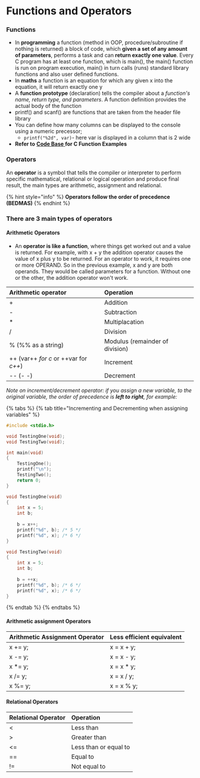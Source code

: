 # Functions and Operators

### Functions

* In **programming** a function \(method in OOP, procedure/subroutine if nothing is returned\) a block of code, which **given a set of any amount of parameters**, performs a task and can **return exactly one value**. Every C program has at least one function, which is main\(\), the main\(\) function is run on program execution, main\(\) in turn calls \(runs\) standard library functions and also user defined functions.
* In **maths** a function is an equation for which any given x into the equation, it will return exactly one y
* A **function prototype** \(declaration\) tells the compiler about a _function's name, return type, and parameters_. A function definition provides the actual body of the function
* printf\(\) and scanf\(\) are functions that are taken from the header file library
* You can define how many columns can be displayed to the console using a numeric precessor;
  * `printf("%2d", var)`- here var is displayed in a column that is 2 wide
* **Refer to** [**Code Base** ](https://adnantech.gitbook.io/code/)**for C Function Examples**

### Operators

An **operator** is a symbol that tells the compiler or interpreter to perform specific mathematical, relational or logical operation and produce final result, the main types are arithmetic, assignment and relational.

{% hint style="info" %}
**Operators follow the order of precedence \(BEDMAS\)**
{% endhint %}

### There are 3 main types of operators

#### Arithmetic Operators

* An **operator is like a function**, where things get worked out and a value is returned. For example, with x + y the addition operator causes the value of x plus y to be returned. For an operator to work, it requires one or more OPERAND. So in the previous example, x and y are both operands. They would be called parameters for a function. Without one or the other, the addition operator won't work.

| Arithmetic operator | Operation |
| :--- | :--- |
| + | Addition |
| - | Subtraction |
| \* | Multiplacation |
| / | Division |
| % \(%% as a string\) | Modulus \(remainder of division\) |
| ++ \(var++ _for c_ or ++var for _c++_\) | Increment |
| -- \(- -\) | Decrement |

_Note on increment/decrement operator: if you assign a new variable, to the original variable, the order of precedence is **left to right**, for example:_

{% tabs %}
{% tab title="Incrementing and Decrementing when assigning variables" %}
```c
#include <stdio.h>

void TestingOne(void);
void TestingTwo(void);

int main(void)
{
    TestingOne();
    printf("\n");
    TestingTwo();
    return 0;                    
}

void TestingOne(void)
{
    int x = 5;
    int b;
    
    b = x++;
    printf("%d", b); /* 5 */
    printf("%d", x); /* 6 */
}

void TestingTwo(void)
{
    int x = 5;
    int b;
    
    b = ++x;
    printf("%d", b); /* 6 */
    printf("%d", x); /* 6 */
}
```
{% endtab %}
{% endtabs %}



#### Arithmetic assignment Operators

| Arithmetic Assignment Operator | Less efficient equivalent |
| :--- | :--- |
| x += y; | x = x + y; |
| x -= y; | x = x - y; |
| x \*= y; | x = x \* y; |
| x /= y; | x = x / y; |
| x %= y; | x = x % y; |

#### Relational Operators

| Relational Operator | Operation |
| :--- | :--- |
| &lt; | Less than |
| &gt; | Greater than |
| &lt;= | Less than or equal to |
| == | Equal to |
| != | Not equal to |

